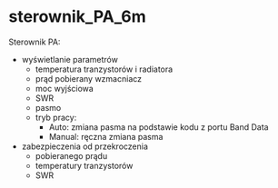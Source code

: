 # sterownik_PA_6m
Sterownik PA:
- wyświetlanie parametrów
  - temperatura tranzystorów i radiatora
  - prąd pobierany wzmacniacz
  - moc wyjściowa
  - SWR
  - pasmo
  - tryb pracy:
    - Auto: zmiana pasma na podstawie kodu z portu Band Data
    - Manual: ręczna zmiana pasma
- zabezpieczenia od przekroczenia
  - pobieranego prądu
  - temperatury tranzystorów
  - SWR

